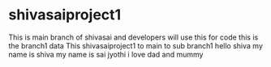 # shivasaiproject1
This is main branch of shivasai and developers will use this for code
this is the branch1 data
This shivasaiproject1 to main to sub branch1
hello shiva
my name is shiva
my name is sai jyothi
i love dad and mummy
